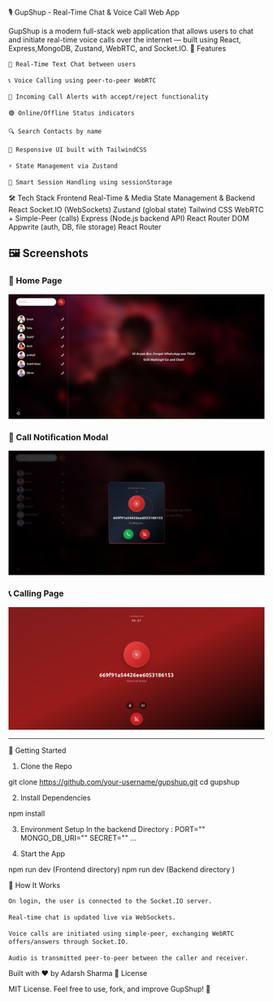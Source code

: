 🎙️ GupShup - Real-Time Chat & Voice Call Web App

GupShup is a modern full-stack web application that allows users to chat and initiate real-time voice calls over the internet — built using React, Express,MongoDB, Zustand, WebRTC, and Socket.IO.
🚀 Features

    💬 Real-Time Text Chat between users

    📞 Voice Calling using peer-to-peer WebRTC

    🔔 Incoming Call Alerts with accept/reject functionality

    🟢 Online/Offline Status indicators

    🔍 Search Contacts by name

    📱 Responsive UI built with TailwindCSS

    ⚡ State Management via Zustand

    🧠 Smart Session Handling using sessionStorage

🛠️ Tech Stack
Frontend	Real-Time & Media	State Management & Backend
React	Socket.IO (WebSockets)	Zustand (global state)
Tailwind CSS	WebRTC + Simple-Peer (calls)	Express (Node.js backend API)
React Router DOM		Appwrite (auth, DB, file storage)
React Router		
## 🖼️ Screenshots

### 💬 Home Page
![Chat UI](./assets/Chat.jpeg)

### 🔔 Call Notification Modal
![Notification](./assets/Notification.jpeg)

### 📞 Calling Page
![Calling Page](./assets/Calling.jpeg)

---
	
	
🔧 Getting Started
1. Clone the Repo

git clone https://github.com/your-username/gupshup.git
cd gupshup

2. Install Dependencies

npm install

3. Environment Setup
In the backend Directory :
PORT=""  
MONGO_DB_URI=""
SECRET=""
...

4. Start the App

npm run dev (Frontend directory)
npm run dev (Backend directory )

🧪 How It Works

    On login, the user is connected to the Socket.IO server.

    Real-time chat is updated live via WebSockets.

    Voice calls are initiated using simple-peer, exchanging WebRTC offers/answers through Socket.IO.

    Audio is transmitted peer-to-peer between the caller and receiver.



Built with ❤️ by Adarsh Sharma
📃 License

MIT License. Feel free to use, fork, and improve GupShup! 🤝